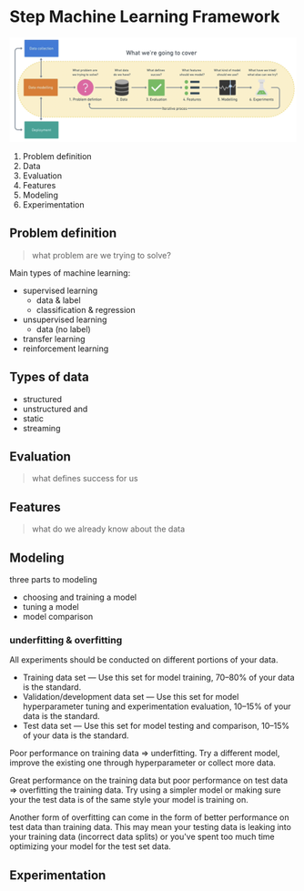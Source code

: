 # Step Machine Learning Framework

![picture 1](../../../images/76b2d8309bb7235b47298183a9a7c3cd0335fd980ad5bf0692eb0e7411ecec6c.png)  

1. Problem definition
2. Data
3. Evaluation
4. Features
5. Modeling
6. Experimentation

## Problem definition

> what problem are we trying to solve?

Main types of machine learning:

- supervised learning
  - data & label
  - classification & regression
- unsupervised learning
  - data (no label)
- transfer learning
- reinforcement learning

## Types of data

- structured
- unstructured
and
- static
- streaming

## Evaluation

> what defines success for us

## Features

> what do we already know about the data

## Modeling

three parts to modeling

- choosing and training a model
- tuning a model
- model comparison

### underfitting & overfitting

All experiments should be conducted on different portions of your data.

- Training data set — Use this set for model training, 70–80% of your data is the standard.
- Validation/development data set — Use this set for model hyperparameter tuning and experimentation evaluation, 10–15% of your data is the standard.
- Test data set — Use this set for model testing and comparison, 10–15% of your data is the standard.

Poor performance on training data $\Rightarrow$ underfitting.
Try a different model, improve the existing one through hyperparameter or collect more data.

Great performance on the training data but poor performance on test data $\Rightarrow$ overfitting the training data.
Try using a simpler model or making sure your the test data is of the same style your model is training on.

Another form of overfitting can come in the form of better performance on test data than training data. This may mean your testing data is leaking into your training data (incorrect data splits) or you've spent too much time optimizing your model for the test set data.

## Experimentation
